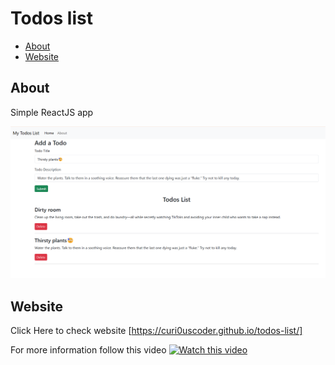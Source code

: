 # Todos list

- [About](#about)
- [Website](#website)


## About
Simple ReactJS app

![](https://raw.githubusercontent.com/Curi0usCoder/todos-list/refs/heads/main/preview.png)



## Website
Click Here to check website
[https://curi0uscoder.github.io/todos-list/]

For more information follow this video
[![Watch this video](https://img.youtube.com/vi/RGKi6LSPDLU/maxresdefault.jpg)](https://youtu.be/RGKi6LSPDLU?si=OCvU54_FUxtiY_of)


